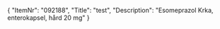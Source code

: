 {
  "ItemNr": "092188",
  "Title": "test",
  "Description": "Esomeprazol Krka, enterokapsel, hård 20 mg"
}